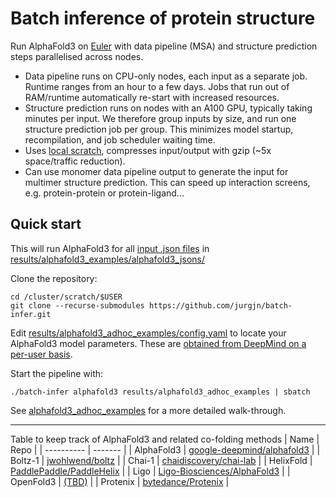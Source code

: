 # Batch inference of protein structure

Run AlphaFold3 on [Euler](https://scicomp.ethz.ch/wiki/Getting_started_with_clusters) with data pipeline (MSA) and structure prediction steps parallelised across nodes.
- Data pipeline runs on CPU-only nodes, each input as a separate job. Runtime ranges from an hour to a few days. Jobs that run out of RAM/runtime automatically re-start with increased resources.
- Structure prediction runs on nodes with an A100 GPU, typically taking minutes per input. We therefore group inputs by size, and run one structure prediction job per group. This minimizes model startup, recompilation, and job scheduler waiting time.
- Uses [local scratch](https://scicomp.ethz.ch/wiki/Using_local_scratch), compresses input/output with gzip (~5x space/traffic reduction).
- Can use monomer data pipeline output to generate the input for multimer structure prediction. This can speed up interaction screens, e.g. protein-protein or protein-ligand...

## Quick start
This will run AlphaFold3 for all 
[input .json files](https://github.com/google-deepmind/alphafold3/blob/main/docs/input.md)
in
[results/alphafold3_examples/alphafold3_jsons/](results/alphafold3_adhoc_examples/alphafold3_jsons/)

Clone the repository:
```
cd /cluster/scratch/$USER
git clone --recurse-submodules https://github.com/jurgjn/batch-infer.git
```

Edit 
[results/alphafold3_adhoc_examples/config.yaml](results/alphafold3_adhoc_examples/config.yaml)
to locate your AlphaFold3 model parameters. These are
[obtained from DeepMind on a per-user basis](https://github.com/google-deepmind/alphafold3?tab=readme-ov-file#obtaining-model-parameters).

Start the pipeline with:
```
./batch-infer alphafold3 results/alphafold3_adhoc_examples | sbatch
```

See [alphafold3_adhoc_examples](results/alphafold3_adhoc_examples/alphafold3_adhoc_examples.ipynb) for a more detailed walk-through.

---
Table to keep track of AlphaFold3 and related co-folding methods
| Name       | Repo    |
| ---------- | ------- |
| AlphaFold3 | [google-deepmind/alphafold3](https://github.com/google-deepmind/alphafold3) |
| Boltz-1    | [jwohlwend/boltz](https://github.com/jwohlwend/boltz) |
| Chai-1     | [chaidiscovery/chai-lab](https://github.com/chaidiscovery/chai-lab) |
| HelixFold  | [PaddlePaddle/PaddleHelix](https://github.com/PaddlePaddle/PaddleHelix/tree/dev/apps/protein_folding/helixfold) |
| Ligo       | [Ligo-Biosciences/AlphaFold3](https://github.com/Ligo-Biosciences/AlphaFold3) |
| OpenFold3  | [(TBD)](https://bsky.app/profile/moalquraishi.bsky.social/post/3lbeqspkunc2w) | 
| Protenix   | [bytedance/Protenix](https://github.com/bytedance/Protenix) |
